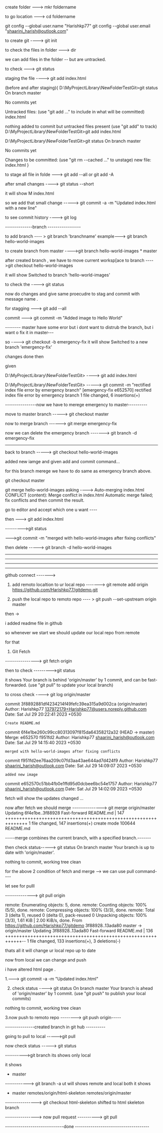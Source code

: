 create folder ---> mkr foldername

to go location ---> cd foldername

git config --global user.name "Harishkp77"
git config --global user.email "shaarini_harish@outlook.com"

to create git ----> git init

to check the files in folder ---> dir

we can add files in the folder -- but are untracked.

to check ---> git status

staging the file ----> git add index.html

(before and after staging){
D:\MyProjectLibrary\NewFolderTestGit>git status
On branch master

No commits yet

Untracked files:
(use "git add <file>..." to include in what will be committed)
index.html

nothing added to commit but untracked files present (use "git add" to track)
D:\MyProjectLibrary\NewFolderTestGit>git add index.html

D:\MyProjectLibrary\NewFolderTestGit>git status
On branch master

No commits yet

Changes to be committed:
(use "git rm --cached <file>..." to unstage)
new file: index.html
}

to stage all file in folde ---> git add --all or git add -A

after small changes ----> git status --short

it will show M index.html

so we add that small change -----> git commit -a -m "Updated index.html with a new line"

to see commit history ----> git log

--------------branch -----------------

to add branch ---- > git branch 'branchname' example---> git branch hello-world-images

to create branch from master ---->git branch hello-world-images \* master

after created branch , we have to move current worksp[ace to branch ---->git checkout hello-world-images

it will show Switched to branch 'hello-world-images'

to check the ----> git status

now do changes and give same proecudre to stag and commit with message name .

for stagging ---> git add --all

commit ---> git commit -m "Added image to Hello World"

-------- master have some eror but i dont want to distrub the branch, but i want o fix it in master---

so ----> git checkout -b emergency-fix
it will show Switched to a new branch 'emergency-fix'

changes done then

given

D:\MyProjectLibrary\NewFolderTestGit> ----> git add index.html

D:\MyProjectLibrary\NewFolderTestGit> -----> git commit -m "rectified index file error by emergency branch"
[emergency-fix e652570] rectified index file error by emergency branch
1 file changed, 6 insertions(+)

----------------now we have to merege emergency to master----------

move to master branch -----> git checkout master

now to merge branch ------> git merge emergency-fix

now we can delete the emergency branch -------> git branch -d emergency-fix

---

back to branch -----> git checkout hello-world-images

added new iamge and given add and commit command...

for this branch merege we have to do same as emergency branch above.

git checkout master

git merge hello-world-images
asking ---->
Auto-merging index.html
CONFLICT (content): Merge conflict in index.html
Automatic merge failed; fix conflicts and then commit the result.

go to editor and accept which one u want ----

then ---> git add index.html

--------->git status

--->git commit -m "merged with hello-world-images after fixing conflicts"

then delete -----> git branch -d hello-world-images

---

---

---

---

github connect ------->

1.  add remoto localtion to ur local repo -------> git remote add origin https://github.com/Harishkp77/gitdemo.git

2.  push the local repo to remoto repo ---- > git push --set-upstream origin master

then ->

i added readme file in github

so whenever we start we should update our local repo from remote

for that

1.  Git Fetch

----------------> git fetch origin

then to check --------->git status

it shows Your branch is behind 'origin/master' by 1 commit, and can be fast-forwarded.
(use "git pull" to update your local branch)

to cross check ----> git log origin/master

commit 3f8892881df4234214f49fefc39ea315a9d002ca (origin/master)
Author: Harishkp77 <137972179+Harishkp77@users.noreply.github.com>
Date: Sat Jul 29 20:22:41 2023 +0530

    Create README.md

commit 6f4e1be260c99cc80313097f815da64358212a32 (HEAD -> master)
Merge: e652570 f951fd2
Author: Harishkp77 <shaarini_harish@outlook.com>
Date: Sat Jul 29 14:15:40 2023 +0530

    merged with hello-world-images after fixing conflicts

commit f951fd2ee76aa209c07fd3aa43ae644ad7d424f9
Author: Harishkp77 <shaarini_harish@outlook.com>
Date: Sat Jul 29 14:09:07 2023 +0530

    added new image

commit e652570c51bb4fb0e1ffd95d0dcbee6bc54e1757
Author: Harishkp77 <shaarini_harish@outlook.com>
Date: Sat Jul 29 14:02:09 2023 +0530

fetch will show the updates changed ...

now after fetch we should merge ---------------> git merge origin/master
Updating 6f4e1be..3f88928
Fast-forward
README.md | 147 ++++++++++++++++++++++++++++++++++++++++++++++++++++++++++++++
1 file changed, 147 insertions(+)
create mode 100644 README.md

-----merge combines the current branch, with a specified branch.-------

then check status-----> git status
On branch master
Your branch is up to date with 'origin/master'.

nothing to commit, working tree clean

for the above 2 condition of fetch and merge --> we can use pull command----

let see for pulll

--------------> git pull origin

remote: Enumerating objects: 5, done.
remote: Counting objects: 100% (5/5), done.
remote: Compressing objects: 100% (3/3), done.
remote: Total 3 (delta 1), reused 0 (delta 0), pack-reused 0
Unpacking objects: 100% (3/3), 1.61 KiB | 2.00 KiB/s, done.
From https://github.com/Harishkp77/gitdemo
3f88928..13ada80 master -> origin/master
Updating 3f88928..13ada80
Fast-forward
README.md | 136 ++++++++++++++++++++++++++++++++++++++++++++++++++++++++++++--
1 file changed, 133 insertions(+), 3 deletions(-)

thats all it will change ur local repo up to date

now from local we can change and push

i have altered html page .

1.---> git commit -a -m "Updated index.html"

2. check status ----> git status
   On branch master
   Your branch is ahead of 'origin/master' by 1 commit.
   (use "git push" to publish your local commits)

nothing to commit, working tree clean

3.now push to remoto repo --------> git push origin-----

---------------created branch in git hub ----------

going to pull to local ----->git pull

now check status -----> git status

---------->git branch its shows only local

it shows

- master

------------> git branch -a ut will shows remote and local both
it shows

- master
  remotes/origin/html-skeleton
  remotes/origin/master

----------------> git checkout html-skeleton shifted to html skeleton branch

----------------> now pull request ----------> git pull

------------------------------done --------------------------------------
